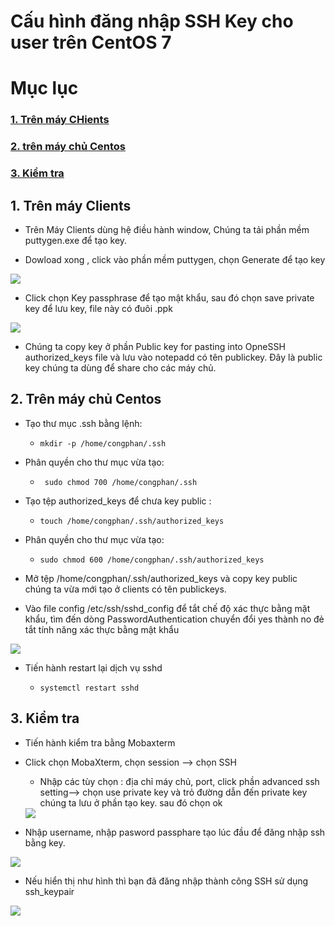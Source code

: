 # Cấu hình đăng nhập SSH Key cho user trên CentOS 7

# Mục lục

### [1. Trên máy CHients](https://github.com/phancong0897/Congphan/blob/master/SSH/Config-SSH-Keypair.md#1-tr%C3%AAn-m%C3%A1y-clients)

### [2. trên máy chủ Centos](https://github.com/phancong0897/Congphan/blob/master/SSH/Config-SSH-Keypair.md#2-tr%C3%AAn-m%C3%A1y-ch%E1%BB%A7-centos-1)

### [3. Kiểm tra](https://github.com/phancong0897/Congphan/blob/master/SSH/Config-SSH-Keypair.md#3-ki%E1%BB%83m-tra-1)

## 1. Trên máy Clients

- Trên Máy Clients dùng hệ điều hành window, Chúng ta tải phần mềm puttygen.exe để tạo key.

- Dowload xong , click vào phần mềm puttygen, chọn Generate để tạo key

<img src="https://imgur.com/Y67Ej8e.png">

- Click chọn Key passphrase để tạo mật khẩu, sau đó chọn save private key để lưu key, file này có đuôi .ppk

<img src="https://imgur.com/idSiajJ.png">

- Chúng ta copy key ở phần Public key for pasting into OpneSSH authorized_keys file và lưu vào notepadd có tên publickey. Đây là public key chúng ta dùng để share cho các máy chủ.

## 2. Trên máy chủ Centos

- Tạo thư mục .ssh bằng lệnh:

    - ` mkdir -p /home/congphan/.ssh `

- Phân quyền cho thư mục vừa tạo:

    - ` sudo chmod 700 /home/congphan/.ssh`

- Tạo tệp authorized_keys để chưa key public :

    - ` touch /home/congphan/.ssh/authorized_keys `

- Phân quyền cho thư mục vừa tạo:

    - ` sudo chmod 600 /home/congphan/.ssh/authorized_keys `

- Mở tệp /home/congphan/.ssh/authorized_keys và copy key public chúng ta vừa mới tạo ở clients có tên publickeys.

- Vào file config /etc/ssh/sshd_config để tắt chế độ xác thực bằng mặt khẩu, tìm đến dòng  PasswordAuthentication chuyển đổi yes thành no đẻ tắt tính năng xác thực bằng mật khẩu

<img src="https://imgur.com/z6pw6gI.png">

- Tiến hành restart lại dịch vụ sshd

    - ` systemctl restart sshd `

## 3. Kiểm tra

- Tiến hành kiểm tra bằng Mobaxterm

- Click chọn MobaXterm, chọn session --> chọn SSH

    - Nhập các tùy chọn : địa chỉ máy chủ, port, click phần advanced ssh setting--> chọn use private key và trỏ đường dẫn đến private key chúng ta lưu ở phần tạo key. sau đó chọn ok

    <img src="https://imgur.com/oEDkR4g.png">

- Nhập username, nhập pasword passphare tạo lúc đầu để đăng nhập ssh bằng key.

<img src="https://imgur.com/W3RKzBQ.png">

- Nếu hiển thị như hình thì bạn đã đăng nhập thành công SSH sử dụng ssh_keypair

<img src="https://imgur.com/JU7RGt7.png">
